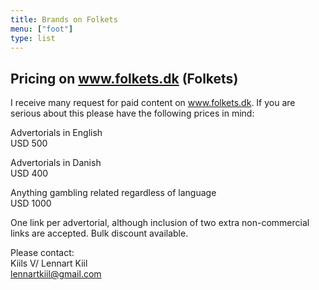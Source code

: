```yaml
---
title: Brands on Folkets
menu: ["foot"]
type: list
---
```







## Pricing on www.folkets.dk (Folkets)

I receive many request for paid content on www.folkets.dk. If you are serious about this please have the following prices in mind:

Advertorials in English  
USD 500

Advertorials in Danish  
USD 400

Anything gambling related regardless of language   
USD 1000



One link per advertorial, although inclusion of two extra non-commercial links are accepted. Bulk discount available.

Please contact:  
Kiils V/ Lennart Kiil  
lennartkiil@gmail.com
